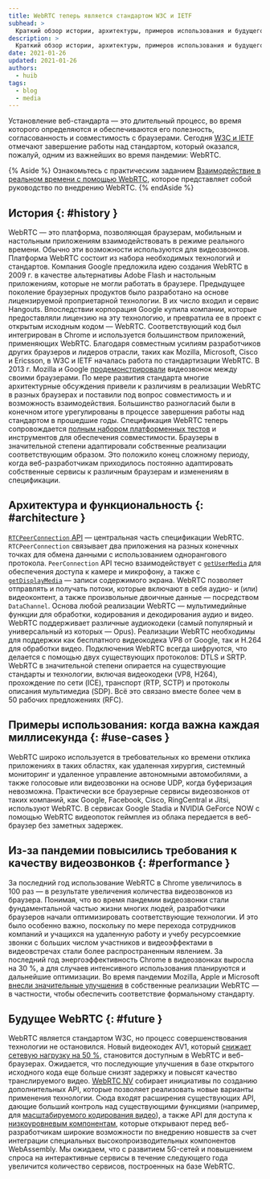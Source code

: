 ```yaml
---
title: WebRTC теперь является стандартом W3C и IETF
subhead: >
  Краткий обзор истории, архитектуры, примеров использования и будущего WebRTC.
description: >
  Краткий обзор истории, архитектуры, примеров использования и будущего WebRTC.
date: 2021-01-26
updated: 2021-01-26
authors:
  - huib
tags:
  - blog
  - media
---
```


Установление веб-стандарта — это длительный процесс, во время которого определяются и обеспечиваются его полезность, согласованность и
совместимость с браузерами. Сегодня [W3C и
IETF](https://www.w3.org/2021/01/pressrelease-webrtc-rec.html.en) отмечают завершение работы над стандартом, который
оказался, пожалуй, одним из важнейших во время пандемии: WebRTC.

{% Aside %}
  Ознакомьтесь с практическим заданием [Взаимодействие в реальном времени с помощью WebRTC](https://codelabs.developers.google.com/codelabs/webrtc-web),
  которое представляет собой руководство по внедрению WebRTC.
{% endAside %}

## История {: #history }

WebRTC — это платформа, позволяющая браузерам, мобильным и настольным приложениям взаимодействовать в режиме реального времени.
Обычно эти возможности используются для видеозвонков. Платформа WebRTC состоит из набора необходимых
технологий и стандартов. Компания Google предложила идею создания WebRTC в 2009 г. в качестве альтернативы
Adobe Flash и настольным приложениям, которые не могли работать в браузере. Предыдущее поколение
браузерных продуктов было разработано на основе лицензируемой проприетарной технологии. В их число
входил и сервис Hangouts. Впоследствии корпорация Google купила компании, которые
предоставляли лицензию на эту технологию, и превратила ее в проект с открытым исходным кодом — WebRTC. Соответствующий код
был интегрирован в Chrome и используется большинством приложений, применяющих WebRTC. Благодаря совместным усилиям
разработчиков других браузеров и лидеров отрасли, таких как Mozilla, Microsoft, Cisco и Ericsson,
в W3C и IETF началась работа по стандартизации WebRTC.  В 2013 г. Mozilla и Google
[продемонстрировали](https://blog.chromium.org/2013/02/hello-firefox-this-is-chrome-calling.html)
видеозвонок между своими браузерами. По мере развития стандарта многие архитектурные
обсуждения привели к различиям в реализации WebRTC в разных браузерах и поставили под вопрос совместимость и
и возможность взаимодействия. Большинство разногласий были в конечном итоге урегулированы в процессе
завершения работы над стандартом в прошедшие годы. Спецификация WebRTC теперь сопровождается
[полным набором платформенных тестов](https://wpt.fyi/results/webrtc?label=experimental&label=master&aligned)
и инструментов для обеспечения совместимости. Браузеры в значительной степени адаптировали собственные реализации
соответствующим образом. Это положило конец сложному периоду, когда веб-разработчикам приходилось постоянно
адаптировать собственные сервисы к различным браузерам и изменениям в спецификации.

## Архитектура и функциональность {: #architecture }

[`RTCPeerConnection` API](https://developer.mozilla.org/docs/Web/API/RTCPeerConnection) —
центральная часть спецификации WebRTC. `RTCPeerConnection` связывает два
приложения на разных конечных точках для обмена данными с использованием однорангового протокола. `PeerConnection`
API тесно взаимодействует с
[`getUserMedia`](https://developer.mozilla.org/docs/Web/API/MediaDevices/getUserMedia) для
обеспечения доступа к камере и микрофону, а также с
[`getDisplayMedia`](https://developer.mozilla.org/docs/Web/API/MediaDevices/getDisplayMedia) —
записи содержимого экрана. WebRTC позволяет отправлять и получать потоки, которые включают в себя аудио- и (или)
видеоконтент, а также произвольные двоичные данные — посредством `DataChannel`. Основа любой реализации WebRTC — мультимедийные функции для
обработки, кодирования и декодирования аудио и видео.
WebRTC поддерживает различные аудиокодеки (самый популярный и универсальный из которых — Opus). Реализации WebRTC
необходимы для поддержки как бесплатного видеокодека VP8 от Google, так и H.264 для
обработки видео. Подключения WebRTC всегда шифруются, что делается с помощью двух существующих
протоколов: DTLS и SRTP.  WebRTC в значительной степени опирается на существующие стандарты и технологии, включая
видеокодеки (VP8, H264), прохождение по сети (ICE), транспорт (RTP, SCTP) и протоколы описания мультимедиа
(SDP). Всё это связано вместе более чем в 50 рабочих предложениях (RFC).

## Примеры использования: когда важна каждая миллисекунда {: #use-cases }

WebRTC широко используется в требовательных ко времени отклика приложениях в таких областях, как удаленная хирургия, системный мониторинг и
удаленное управление автономными автомобилями, а также голосовые или видеозвонки на основе UDP, когда буферизация
невозможна. Практически все браузерные сервисы видеозвонков от таких компаний, как Google, Facebook,
Cisco, RingCentral и Jitsi, используют WebRTC. В сервисах Google Stadia и NVIDIA GeForce NOW с помощью WebRTC
видеопоток геймплея из облака передается в веб-браузер без заметных задержек.

## Из-за пандемии повысились требования к качеству видеозвонков {: #performance }

За последний год использование WebRTC в Chrome увеличилось в 100 раз — в результате увеличения количества
видеозвонков из браузера. Понимая, что во время пандемии видеозвонки стали фундаментальной частью
жизни многих людей, разработчики браузеров начали оптимизировать соответствующие
технологии. И это было особенно важно, поскольку по мере перехода сотрудников компаний и учащихся
на удаленную работу и учебу ресурсоемкие звонки с больших числом участников и видеоэффектами в видеовстречах стали более
распространенным явлением.  За последний год энергоэффективность Chrome в видеозвонках выросла на 30 %,
а для случаев интенсивного использования планируются и дальнейшие оптимизации. Во время пандемии Mozilla, Apple и Microsoft
[внесли значительные улучшения](https://www.youtube.com/watch?v=YZROn-WsyO4) в собственные
реализации WebRTC — в частности, чтобы обеспечить соответствие
формальному стандарту.

## Будущее WebRTC {: #future }

WebRTC является стандартом W3C, но процесс совершенствования технологии не остановился. Новый видеокодек AV1,
который
[снижает сетевую нагрузку на 50 %](https://blog.google/products/duo/4-new-google-duo-features-help-you-stay-connected/),
становится доступным в WebRTC и веб-браузерах. Ожидается, что последующие улучшения в базе открытого исходного кода
еще больше снизят задержку и повысят качество транслируемого видео.
[WebRTC NV](https://www.w3.org/TR/webrtc-nv-use-cases/) собирает инициативы по созданию
дополнительных API, которые позволяет реализовать новые варианты применения технологии. Сюда входят расширения существующих API, дающие
больший контроль над существующими функциями (например, для [масштабируемого
кодирования видео](https://www.w3.org/TR/webrtc-svc/)), а также API для доступа к
[низкоуровневым компонентам](https://github.com/w3c/mediacapture-insertable-streams/blob/main/explainer.md),
которые открывают перед веб-разработчикам широкие возможности по внедрению новшеств за счет интеграции специальных высокопроизводительных
компонентов WebAssembly. Мы ожидаем, что с развитием 5G-сетей и повышением спроса на интерактивные сервисы
в течение следующего года увеличится количество сервисов, построенных на базе
WebRTC.

